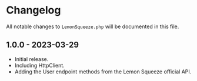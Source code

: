 # Changelog

All notable changes to `LemonSqueeze.php` will be documented in this file.

## 1.0.0 - 2023-03-29

- Initial release.
- Including HttpClient.
- Adding the User endpoint methods from the Lemon Squeeze official API.

